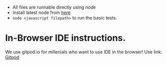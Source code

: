 * All files are runnable directly using *node*
* Install latest node from [here](https://nodejs.org/en/)
* `node <javascript filepath>` to run the basic tests.

# In-Browser IDE instructions.
We use gitpod.io for millenials who want to use IDE in the browser! Use link: [Gitpod](https://gitpod.io#https://github.com/murali89/Questions)
